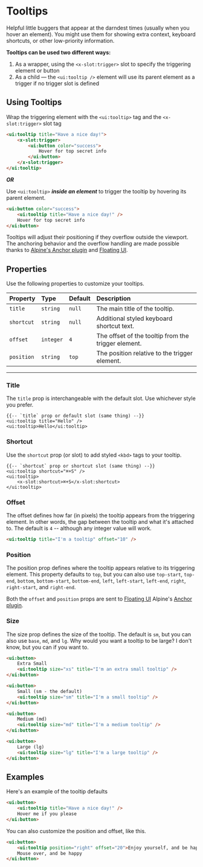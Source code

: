 # Tooltips

Helpful little buggers that appear at the darndest times (usually when you hover an element).
You might use them for showing extra context, keyboard shortcuts, or other low-priority information.

**Tooltips can be used two different ways:**
1. As a wrapper, using the `<x-slot:trigger>` slot to specify the triggering element or button
2. As a child &mdash; the `<ui:tooltip />` element will use its parent element as a trigger if no trigger slot is defined

## Using Tooltips

Wrap the triggering element with the `<ui:tooltip>` tag and the `<x-slot:trigger>` slot tag

```html +demo title={Wrapper Tooltip with Trigger Slot}
<ui:tooltip title="Have a nice day!">
    <x-slot:trigger>
        <ui:button color="success">
            Hover for top secret info
        </ui:button>
    </x-slot:trigger>
</ui:tooltip>
```

_**OR**_

Use `<ui:tooltip>` **_inside an element_** to trigger the tooltip by hovering its parent element.

```html +demo title={Child Tooltip (Parent Element Trigger)}
<ui:button color="success">
    <ui:tooltip title="Have a nice day!" />
    Hover for top secret info
</ui:button>
```




Tooltips will adjust their positioning if they overflow outside the viewport.
The anchoring behavior and the overflow handling are made possible thanks to
[Alpine's Anchor plugin](https://alpinejs.dev/plugins/anchor#positioning) and [Floating UI](https://floating-ui.com).

## Properties

Use the following properties to customize your tooltips.

| Property | Type | Default | Description |
|:---|:---|:---|:---|
| `title` | `string` | `null` | The main title of the tooltip. |
| `shortcut` | `string` | `null` | Additional styled keyboard shortcut text. |
| `offset` | `integer` | `4` | The offset of the tooltip from the trigger element. |
| `position` | `string` | `top` | The position relative to the trigger element. |

---

### Title
The `title` prop is interchangeable with the default slot. Use whichever style you prefer.

```blade
{{-- `title` prop or default slot (same thing) --}}
<ui:tooltip title="Hello" />
<ui:tooltip>Hello</ui:tooltip>
```

### Shortcut
Use the `shortcut` prop (or slot) to add styled `<kbd>` tags to your tooltip.

```blade
{{-- `shortcut` prop or shortcut slot (same thing) --}}
<ui:tooltip shortcut="⌘+S" />
<ui:tooltip>
    <x-slot:shortcut>⌘+S</x-slot:shortcut>
</ui:tooltip>
```

### Offset
The offset defines how far (in pixels) the tooltip appears from the triggering element.
In other words, the gap between the tooltip and what it's attached to. The default is `4` -- although any integer value will work.

```html
<ui:tooltip title="I'm a tooltip" offset="10" />
```

### Position
The position prop defines where the tooltip appears relative to its triggering element.
This property defaults to `top`, but you can also use `top-start`, `top-end`, `bottom`, `bottom-start`, `bottom-end`, `left`, `left-start`, `left-end`, `right`, `right-start`, and `right-end`.

Both the `offset` and `position` props are sent to [Floating UI](https://floating-ui.com) Alpine's [Anchor plugin](https://alpinejs.dev/plugins/anchor#positioning).

### Size
The size prop defines the size of the tooltip. The default is `sm`, but you can also use `base`, `md`, and `lg`.
Why would you want a tooltip to be large? I don't know, but you can if you want to.

```html +demo title={Tooltip Sizes} previewClasses={flex justify-between}
<ui:button>
    Extra Small
    <ui:tooltip size="xs" title="I'm an extra small tooltip" />
</ui:button>

<ui:button>
    Small (sm - the default)
    <ui:tooltip size="sm" title="I'm a small tooltip" />
</ui:button>

<ui:button>
    Medium (md)
    <ui:tooltip size="md" title="I'm a medium tooltip" />
</ui:button>

<ui:button>
    Large (lg)
    <ui:tooltip size="lg" title="I'm a large tooltip" />
</ui:button>
```

## Examples

Here's an example of the tooltip defaults
```html +demo title={Default Tooltip}
<ui:button>
    <ui:tooltip title="Have a nice day!" />
    Hover me if you please
</ui:button>
```

You can also customize the position and offset, like this.
```html +demo title={Custom Offset and Position}
<ui:button>
    <ui:tooltip position="right" offset="20">Enjoy yourself, and be happy.</ui:tooltip>
    Mouse over, and be happy
</ui:button>
